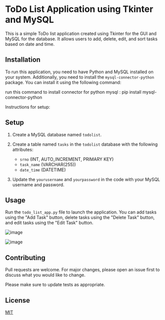 # ToDo List Application using Tkinter and MySQL

This is a simple ToDo list application created using Tkinter for the GUI and MySQL for the database. It allows users to add, delete, edit, and sort tasks based on date and time.

## Installation

To run this application, you need to have Python and MySQL installed on your system. Additionally, you need to install the `mysql-connector-python` package. You can install it using the following command:

run this command to install connector for python mysql :
pip install mysql-connector-python

Instructions for setup: 


## Setup

1. Create a MySQL database named `todolist`.
2. Create a table named `tasks` in the `todolist` database with the following attributes:
    - `srno` (INT, AUTO_INCREMENT, PRIMARY KEY)
    - `task_name` (VARCHAR(255))
    - `date_time` (DATETIME)

3. Update the `yourusername` and `yourpassword` in the code with your MySQL username and password.

## Usage

Run the `todo_list_app.py` file to launch the application. You can add tasks using the "Add Task" button, delete tasks using the "Delete Task" button, and edit tasks using the "Edit Task" button.

![image](https://github.com/shelkeom230/CODESOFT/assets/104075298/55ec6143-31db-42e0-9fad-1156e9716587)

![image](https://github.com/shelkeom230/CODESOFT/assets/104075298/ef29c960-4337-4dce-83fa-c530e3317a64)


## Contributing

Pull requests are welcome. For major changes, please open an issue first to discuss what you would like to change.

Please make sure to update tests as appropriate.

## License

[MIT](https://choosealicense.com/licenses/mit/)

